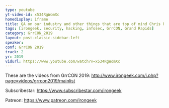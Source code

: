 ```yaml
---
type: youtube
yt-video-id: x534RgWomXc
homedisplay: iframe
title: QA on our industry and other things that are top of mind Chris Roberts
tags: [irongeek, security, hacking, infosec, GrrCON, Grand Rapids]
category: GrrCON_2019
layout: post-classic-sidebar-left
speaker: 
conf: GrrCON 2019
track: 2
yr: 2019
vidurl: https://www.youtube.com/watch?v=x534RgWomXc
---
```

These are the videos from GrrCON 2019:
http://www.irongeek.com/i.php?page=videos/grrcon2019/mainlist

Subscribestar:
https://www.subscribestar.com/irongeek

Patreon:
https://www.patreon.com/irongeek
